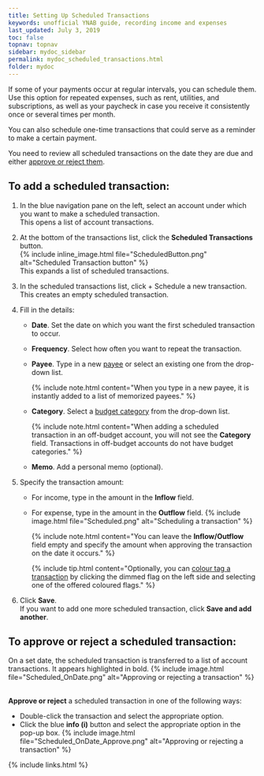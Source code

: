 ```yaml
---
title: Setting Up Scheduled Transactions
keywords: unofficial YNAB guide, recording income and expenses
last_updated: July 3, 2019
toc: false
topnav: topnav
sidebar: mydoc_sidebar
permalink: mydoc_scheduled_transactions.html
folder: mydoc
---
```


If some of your payments occur at regular intervals, you can schedule them. Use this option for repeated expenses, such as rent, utilities, and subscriptions, as well as your paycheck in case you receive it consistently once or several times per month.

You can also schedule one-time transactions that could serve as a reminder to make a certain payment.

You need to review all scheduled transactions on the date they are due and either [approve or reject them](#to-approve-or-reject-a-scheduled-transaction).

## To add a scheduled transaction:

1.  In the blue navigation pane on the left, select an account under which you want to make a scheduled transaction. <br/>This opens a list of account transactions.

2.  At the bottom of the transactions list, click the **Scheduled Transactions** button. <br/>{% include inline_image.html
file="ScheduledButton.png" alt="Scheduled Transaction button" %} <br/>This expands a list of scheduled transactions.

3.  In the scheduled transactions list, click + Schedule a new transaction. <br/>This creates an empty scheduled transaction.

4.  Fill in the details:
    *  **Date**. Set the date on which you want the first scheduled transaction to occur.
    *  **Frequency**. Select how often you want to repeat the transaction.
    *  **Payee**. Type in a new [payee](mydoc_about_payees) or select an existing one from the drop-down list.

        {% include note.html content="When you type in a new payee, it is instantly added to a list of memorized payees." %}

    *  **Category**. Select a [budget category](mydoc_about_categories) from the drop-down list.

        {% include note.html content="When adding a scheduled transaction in an off-budget account, you will not see the **Category** field. Transactions in off-budget accounts do not have budget categories." %}

    *  **Memo**. Add a personal memo (optional).

5.  Specify the transaction amount:
    *  For income, type in the amount in the **Inflow** field.
    *  For expense, type in the amount in the **Outflow** field.
        {% include image.html file="Scheduled.png" alt="Scheduling a transaction" %}

        {% include note.html content="You can leave the **Inflow/Outflow** field empty and specify the amount when approving the transaction on the date it occurs." %}

        {% include tip.html content="Optionally, you can [colour tag a transaction](mydoc_tagging_transactions) by clicking the dimmed flag on the left side and selecting one of the offered coloured flags." %}

6.  Click **Save**. <br/>If you want to add one more scheduled transaction, click **Save and add another**.

## To approve or reject a scheduled transaction:

On a set date, the scheduled transaction is transferred to a list of account transactions. It appears highlighted in bold.
{% include image.html file="Scheduled_OnDate.png" alt="Approving or rejecting a transaction" %}

<br/>**Approve or reject** a scheduled transaction in one of the following ways:
*  Double-click the transaction and select the appropriate option.
*  Click the blue **info (i)** button and select the appropriate option in the pop-up box.
    {% include image.html file="Scheduled_OnDate_Approve.png" alt="Approving or rejecting a transaction" %}

{% include links.html %}
